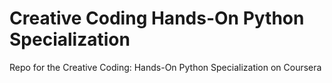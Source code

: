 # Creative Coding Hands-On Python Specialization
 Repo for the Creative Coding: Hands-On Python Specialization on Coursera
